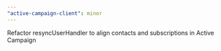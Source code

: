 ```yaml
---
"active-campaign-client": minor
---
```


Refactor resyncUserHandler to align contacts and subscriptions in Active Campaign

